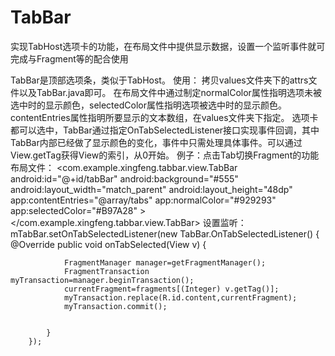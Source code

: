 # TabBar
实现TabHost选项卡的功能，在布局文件中提供显示数据，设置一个监听事件就可完成与Fragment等的配合使用

TabBar是顶部选项条，类似于TabHost。
使用：
  拷贝values文件夹下的attrs文件以及TabBar.java即可。
  在布局文件中通过制定normalColor属性指明选项未被选中时的显示颜色，selectedColor属性指明选项被选中时的显示颜色。contentEntries属性指明所要显示的文本数组，在values文件夹下指定。
  选项卡都可以选中，TabBar通过指定OnTabSelectedListener接口实现事件回调，其中TabBar内部已经做了显示颜色的变化，事件中只需处理具体事件。可以通过View.getTag获得View的索引，从0开始。
例子：点击Tab切换Fragment的功能
  布局文件：
  <com.example.xingfeng.tabbar.view.TabBar
        android:id="@+id/tabBar"
        android:background="#555"
        android:layout_width="match_parent"
        android:layout_height="48dp"
        app:contentEntries="@array/tabs"
        app:normalColor="#929293"
        app:selectedColor="#B97A28"
        ></com.example.xingfeng.tabbar.view.TabBar>
 设置监听：
     mTabBar.setOnTabSelectedListener(new TabBar.OnTabSelectedListener() {
            @Override
            public void onTabSelected(View v) {

                FragmentManager manager=getFragmentManager();
                FragmentTransaction myTransaction=manager.beginTransaction();
                currentFragment=fragments[(Integer) v.getTag()];
                myTransaction.replace(R.id.content,currentFragment);
                myTransaction.commit();


            }
        });
 
